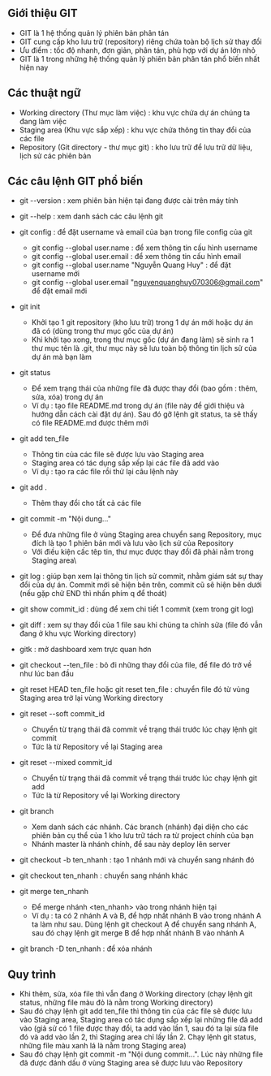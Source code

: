 ## Giới thiệu GIT
- GIT là 1 hệ thống quản lý phiên bản phân tán 
- GIT cung cấp kho lưu trữ (repository) riêng chứa toàn bộ lịch sử thay đổi
- Ưu điểm : tốc độ nhanh, đơn giản, phân tán, phù hợp với dự án lớn nhỏ
- GIT là 1 trong những hệ thống quản lý phiên bản phân tán phổ biến nhất hiện nay

## Các thuật ngữ
- Working directory (Thư mục làm việc) : khu vực chứa dự án chúng ta đang làm việc
- Staging area (Khu vực sắp xếp) : khu vực chứa thông tin thay đổi của các file
- Repository (Git directory - thư mục git) : kho lưu trữ để lưu trữ dữ liệu, lịch sử các phiên bản

## Các câu lệnh GIT phổ biến
- git --version : xem phiên bản hiện tại đang được cài trên máy tính

- git --help : xem danh sách các câu lệnh git 

- git config : để đặt username và email của bạn trong file config của git
    + git config --global user.name : để xem thông tin cấu hình username
    + git config --global user.email : để xem thông tin cấu hình email
    + git config --global user.name "Nguyễn Quang Huy" : để đặt username mới
    + git config --global user.email "nguyenquanghuy070306@gmail.com" để đặt email mới

- git init
    + Khởi tạo 1 git repository (kho lưu trữ) trong 1 dự án mới hoặc dự án đã có (dùng trong thư mục gốc của dự án)
    + Khi khởi tạo xong, trong thư mục gốc (dự án đang làm) sẽ sinh ra 1 thư mục tên là .git, thư mục này sẽ lưu toàn bộ thông tin lịch sử của dự án mà bạn làm

- git status
    + Để xem trạng thái của những file đã được thay đổi (bao gồm : thêm, sửa, xóa) trong dự án
    + Ví dụ : tạo file README.md trong dự án (file này để giới thiệu và hướng dẫn cách cài đặt dự án). Sau đó gỡ lệnh git status, ta sẽ thấy có file README.md được thêm mới

- git add ten_file
    + Thông tin của các file sẽ được lưu vào Staging area
    + Staging area có tác dụng sắp xếp lại các file đã add vào
    + Ví dụ : tạo ra các file rồi thử lại câu lệnh này

- git add .
    + Thêm thay đổi cho tất cả các file

- git commit -m "Nội dung..."
    + Để đưa những file ở vùng Staging area chuyển sang Repository, mục đích là tạo 1 phiên bản mới và lưu vào lịch sử của Repository
    + Với điều kiện cấc têp tin, thư mục được thay đổi đã phải nằm trong Staging area\

- git log : giúp bạn xem lại thông tin lịch sử commit, nhằm giám sát sự thay đổi của dự án. Commit mới sẽ hiện bên trên, commit cũ sẽ hiện bên dưới (nếu gặp chữ END thì nhấn phím q để thoát)

- git show commit_id : dùng để xem chi tiết 1 commit (xem trong git log)

- git diff : xem sự thay đổi của 1 file sau khi chúng ta chỉnh sửa (file đó vẫn đang ở khu vực Working directory)

- gitk : mở dashboard xem trực quan hơn

- git checkout --ten_file : bỏ đi những thay đổi của file, để file đó trở về như lúc ban đầu

- git reset HEAD ten_file hoặc git reset ten_file : chuyển file đó từ vùng Staging area trở lại vùng Working directory

- git reset --soft commit_id 
    + Chuyển từ trạng thái đã commit về trạng thái trước lúc chạy lệnh git commit
    + Tức là từ Repository về lại Staging area

- git reset --mixed commit_id
    + Chuyển từ trạng thái đã commit về trạng thái trước lúc chạy lệnh git add
    + Tức là từ Repository về lại Working directory

- git branch 
    + Xem danh sách các nhánh. Các branch (nhánh) đại diện cho các phiên bản cụ thể của 1 kho lưu trữ tách ra từ project chính của bạn
    + Nhánh master là nhánh chính, để sau này deploy lên server

- git checkout -b ten_nhanh : tạo 1 nhánh mới và chuyển sang nhánh đó

- git checkout ten_nhanh : chuyển sang nhánh khác

- git merge ten_nhanh 
    + Để merge nhánh <ten_nhanh> vào trong nhánh hiện tại
    + Ví dụ : ta có 2 nhánh A và B, để hợp nhất nhánh B vào trong nhánh A ta làm như sau. Dùng lệnh git checkout A để chuyển sang nhánh A, sau đó chạy lệnh git merge B để hợp nhất nhánh B vào nhánh A

- git branch -D ten_nhanh : để xóa nhánh

## Quy trình
- Khi thêm, sửa, xóa file thì vẫn đang ở Working directory (chạy lệnh git status, những file màu đỏ là nằm trong Working directory)
- Sau đó chạy lệnh git add ten_file thì thông tin của các file sẽ được lưu vào Staging area, Staging area có tác dụng sắp xếp lại những file đã add vào (giả sử có 1 file được thay đổi, ta add vào lần 1, sau đó ta lại sửa file đó và add vào lần 2, thì Staging area chỉ lấy lần 2. Chạy lệnh git status, những file màu xanh lá là nằm trong Staging area)
- Sau đó chạy lệnh git commit -m "Nội dung commit...". Lúc này những file đã được đánh dấu ở vùng Staging area sẽ được lưu vào Repository
